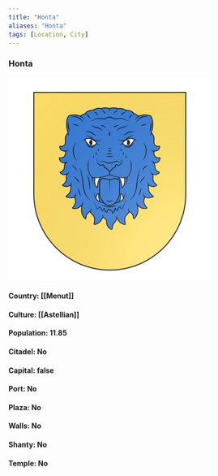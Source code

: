 ```yaml
---
title: "Honta"
aliases: "Honta"
tags: [Location, City]
---
```

### Honta
![](attachment/221f618cd69ba289a9317f8c171a0832.svg)

#### Country: [[Menut]]

#### Culture: [[Astellian]]

#### Population: 11.85

#### Citadel: No

#### Capital: false

#### Port: No

#### Plaza: No

#### Walls: No

#### Shanty: No

#### Temple: No

